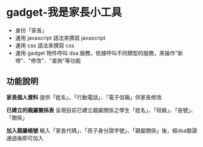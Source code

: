 ﻿gadget-我是家長小工具
==========================

* 身份「家長」
* 運用 javascript 語法來撰寫 javascript
* 運用 css 語法來撰寫 css
* 運用 gadget 物件呼叫 dsa 服務，依據呼叫不同類型的服務，來操作"新增"、"修改"、"查詢"等功能

功能說明
-------
**家長個人資料**
提供「姓名」、「行動電話」、「電子信箱」供家長修改

**已建立的親屬關係表**
呈現目前已建立親屬關係之學生「姓名」、「班級」、「座號」、「關係」

**加入親屬帳號**
輸入「家長代碼」、「孩子身分證字號」、「親屬關係」後，經dsa驗證通過後即可加入
